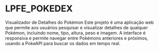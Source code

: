 # LPFE_POKEDEX
Visualizador de Detalhes do Pokémon Este projeto é uma aplicação web que permite aos usuários pesquisar e visualizar detalhes de qualquer Pokémon, incluindo nome, tipo, altura, peso e imagem. A interface é responsiva e permite navegar entre Pokémons anteriores e próximos, usando a PokeAPI para buscar os dados em tempo real.
